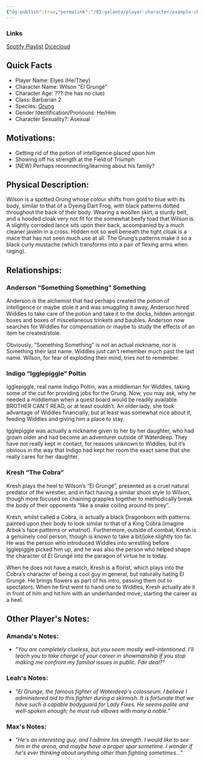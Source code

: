```yaml
---
{"dg-publish":true,"permalink":"/02-galanta/player-character/example-character-wilson/","created":"2025-02-11T02:19:17.180+00:00","updated":"2025-02-11T02:34:42.110+00:00"}
---
```



### Links
[Spotify Playlist](https://open.spotify.com/playlist/0xRpmDFnJTFnA9wvaYTKG2?si=ef8a589d242b4680)
[Dicecloud](https://dicecloud.com/character/G4YWAwjRZh4wx23Wy/Wilson)

## Quick Facts

- Player Name: Elyes (He/They)
- Character Name: Wilson "El Grungé"
- Character Age: ??? (he has no clue)
- Class: Barbarian 2
- Species: [Grung](https://dnd5e.wikidot.com/lineage:grung)
- Gender Identification/Pronouns: He/Him
- Character Sexuality?: Asexual

## Motivations:
- Getting rid of the potion of intelligence placed upon him
- Showing off his strength at the Field of Triumph
- (NEW) Perhaps reconnecting/learning about his family?

## Physical Description:
Wilson is a spotted Grung whose colour shifts from gold to blue with its body, similar to that of a Dyeing Dart Frog, with black patterns dotted throughout the back of their body. Wearing a woollen skirt, a sturdy belt, and a hooded cloak very not fit for the somewhat beefy toad that Wilson is. A slightly corroded lance sits upon their back, accompanied by a much cleaner javelin in a cross. Hidden not so well beneath the tight cloak is a mace that has not seen much use at all. The Grung’s patterns make it so a black curly mustache (which transforms into a pair of flexing arms when raging).

## Relationships:
### Anderson “Something Something” Something
Anderson is the alchemist that had perhaps created the potion of intelligence or maybe stole it and was smuggling it away, Anderson hired Widdles to take care of the potion and take it to the docks, hidden amongst boxes and boxes of miscellaneous trinkets and baubles. Anderson now searches for Widdles for compensation or maybe to study the effects of an item he created/stole.

Obviously, “Something Something” is not an actual nickname, nor is Something their last name. Widdles just can’t remember much past the last name. Wilson, for fear of exploding their mind, tries not to remember.

### Indigo “Igglepiggle” Poltin
Igglepiggle, real name Indigo Poltin, was a middleman for Widdles, taking some of the cut for providing jobs for the Grung. Now, you may ask, why he needed a middleman when a quest board would be readily available. BROTHER CAN’T READ, or at least couldn’t. An older lady, she took advantage of Widdles financially, but at least was somewhat nice about it, feeding Widdles and giving him a place to stay.

Igglepiggle was actually a nickname given to her by her daughter, who had grown older and had become an adventurer outside of Waterdeep. They have not really kept in contact, for reasons unknown to Widdles, but it’s obvious in the way that Indigo had kept her room the exact same that she really cares for her daughter.

### Kresh “The Cobra”
Kresh plays the heel to Wilson’s “El Grungé”, presented as a cruel natural predator of the wrestler, and in fact having a similar shoot style to Wilson, though more focused on chaining grapples together to methodically break the body of their opponents “like a snake coiling around its prey”.

Kresh, whilst called a Cobra, is actually a black Dragonborn with patterns painted upon their body to look similar to that of a King Cobra (imagine Arbok’s face patterns or whatnot). Furthermore, outside of combat, Kresh is a genuinely cool person, though is known to take a bit/joke slightly too far. He was the person who introduced Widdles into wrestling before Igglepiggle picked him up, and he was also the person who helped shape the character of El Grungé into the paragon of virtue he is today.

When he does not have a match, Kresh is a florist, which plays into the Cobra’s character of being a cool guy in general, but naturally hating El Grungé. He brings flowers as part of his intro, passing them out to spectators. When he first went to hand one to Widdles, Kresh actually ate it in front of him and hit him with an underhanded move, starting the career as a heel.

## Other Player's Notes:
### Amanda's Notes:
- *"You are completely clueless, but you seem mostly well-intentioned. I'll teach you to take charge of your career in showmanship if you stop making me confront my familial issues in public. Fair deal?"*

### Leah's Notes:
- *"El Grunge, the famous fighter of Waterdeep's colosseum. I believe I administered aid to this fighter during a skirmish. It is fortunate that we have such a capable bodyguard for Lady Fixes. He seems polite and well-spoken enough; he must rub elbows with many a noble."*

### Max's Notes:
- *"He's an interesting guy, and I admire his strength. I would like to see him in the arena, and maybe have a proper spar sometime. I wonder if he's ever thinking about anything other than fighting sometimes..."*